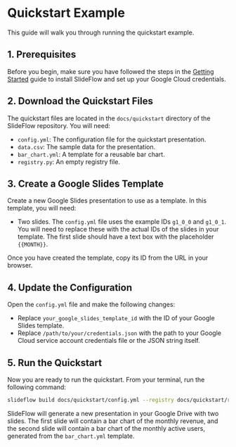 # Quickstart Example

This guide will walk you through running the quickstart example.

## 1. Prerequisites

Before you begin, make sure you have followed the steps in the [Getting Started](getting-started.md) guide to install SlideFlow and set up your Google Cloud credentials.

## 2. Download the Quickstart Files

The quickstart files are located in the `docs/quickstart` directory of the SlideFlow repository. You will need:

-   `config.yml`: The configuration file for the quickstart presentation.
-   `data.csv`: The sample data for the presentation.
-   `bar_chart.yml`: A template for a reusable bar chart.
-   `registry.py`: An empty registry file.

## 3. Create a Google Slides Template

Create a new Google Slides presentation to use as a template. In this template, you will need:

-   Two slides. The `config.yml` file uses the example IDs `g1_0_0` and `g1_0_1`. You will need to replace these with the actual IDs of the slides in your template. The first slide should have a text box with the placeholder `{{MONTH}}`.

Once you have created the template, copy its ID from the URL in your browser.

## 4. Update the Configuration

Open the `config.yml` file and make the following changes:

-   Replace `your_google_slides_template_id` with the ID of your Google Slides template.
-   Replace `/path/to/your/credentials.json` with the path to your Google Cloud service account credentials file or the JSON string itself.

## 5. Run the Quickstart

Now you are ready to run the quickstart. From your terminal, run the following command:

```bash
slideflow build docs/quickstart/config.yml --registry docs/quickstart/registry.py
```

SlideFlow will generate a new presentation in your Google Drive with two slides. The first slide will contain a bar chart of the monthly revenue, and the second slide will contain a bar chart of the monthly active users, generated from the `bar_chart.yml` template.
